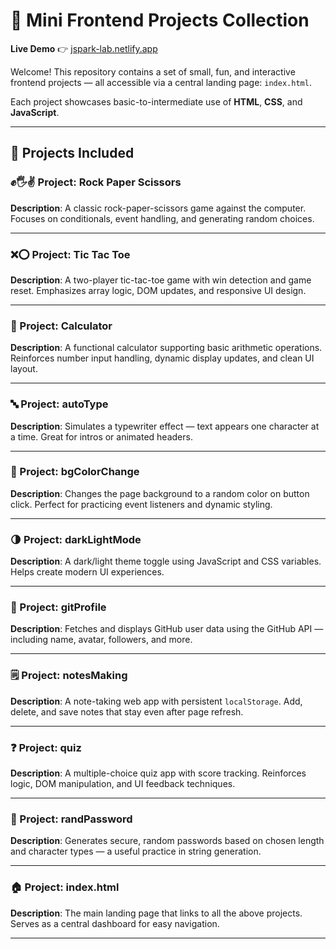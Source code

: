 # 🚀 Mini Frontend Projects Collection

**Live Demo** 👉 [jspark-lab.netlify.app](https://jspark-lab.netlify.app)

Welcome! This repository contains a set of small, fun, and interactive frontend projects — all accessible via a central landing page: `index.html`.

Each project showcases basic-to-intermediate use of **HTML**, **CSS**, and **JavaScript**.

---

## 📂 Projects Included

### ✊🖐✌ Project: Rock Paper Scissors  
**Description**: A classic rock-paper-scissors game against the computer. Focuses on conditionals, event handling, and generating random choices.

---

### ❌⭕ Project: Tic Tac Toe  
**Description**: A two-player tic-tac-toe game with win detection and game reset. Emphasizes array logic, DOM updates, and responsive UI design.

---

### 🧮 Project: Calculator  
**Description**: A functional calculator supporting basic arithmetic operations. Reinforces number input handling, dynamic display updates, and clean UI layout.

---

### 🔤 Project: autoType  
**Description**: Simulates a typewriter effect — text appears one character at a time. Great for intros or animated headers.

---

### 🎨 Project: bgColorChange  
**Description**: Changes the page background to a random color on button click. Perfect for practicing event listeners and dynamic styling.

---

### 🌗 Project: darkLightMode  
**Description**: A dark/light theme toggle using JavaScript and CSS variables. Helps create modern UI experiences.

---

### 👤 Project: gitProfile  
**Description**: Fetches and displays GitHub user data using the GitHub API — including name, avatar, followers, and more.

---

### 🗒️ Project: notesMaking  
**Description**: A note-taking web app with persistent `localStorage`. Add, delete, and save notes that stay even after page refresh.

---

### ❓ Project: quiz  
**Description**: A multiple-choice quiz app with score tracking. Reinforces logic, DOM manipulation, and UI feedback techniques.

---

### 🔐 Project: randPassword  
**Description**: Generates secure, random passwords based on chosen length and character types — a useful practice in string generation.

---

### 🏠 Project: index.html  
**Description**: The main landing page that links to all the above projects. Serves as a central dashboard for easy navigation.

---
